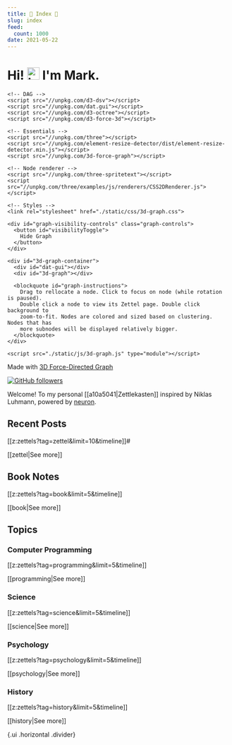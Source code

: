 ```yaml
---
title: 🧠 Index 🧠
slug: index
feed:
  count: 1000
date: 2021-05-22
---
```


# Hi! <img src="https://user-images.githubusercontent.com/1303154/88677602-1635ba80-d120-11ea-84d8-d263ba5fc3c0.gif" width="28px" alt="hi"> I'm Mark.

``` {=html}
<!-- DAG -->
<script src="//unpkg.com/d3-dsv"></script>
<script src="//unpkg.com/dat.gui"></script>
<script src="//unpkg.com/d3-octree"></script>
<script src="//unpkg.com/d3-force-3d"></script>

<!-- Essentials -->
<script src="//unpkg.com/three"></script>
<script src="//unpkg.com/element-resize-detector/dist/element-resize-detector.min.js"></script>
<script src="//unpkg.com/3d-force-graph"></script>

<!-- Node renderer -->
<script src="//unpkg.com/three-spritetext"></script>
<script src="//unpkg.com/three/examples/js/renderers/CSS2DRenderer.js"></script>

<!-- Styles -->
<link rel="stylesheet" href="./static/css/3d-graph.css">

<div id="graph-visibility-controls" class="graph-controls">
  <button id="visibilityToggle">
    Hide Graph
  </button>
</div>

<div id="3d-graph-container">
  <div id="dat-gui"></div>
  <div id="3d-graph"></div>

  <blockquote id="graph-instructions">
    Drag to rellocate a node. Click to focus on node (while rotation is paused).
    Double click a node to view its Zettel page. Double click background to
    zoom-to-fit. Nodes are colored and sized based on clustering. Nodes that has
    more subnodes will be displayed relatively bigger.
  </blockquote>
</div>

<script src="./static/js/3d-graph.js" type="module"></script>
```

Made with [3D Force-Directed Graph](https://github.com/vasturiano/3d-force-graph)

[![GitHub followers](https://img.shields.io/github/followers/marklcrns.svg?style=social&label=Follow&maxAge=2592000)](https://github.com/marklcrns?tab=followers)

Welcome! To my personal [[a10a5041|Zettlekasten]] inspired by Niklas Luhmann,
powered by [neuron](https://github.com/srid/neuron).

## Recent Posts

<!-- NOTE: Forward folge # is essential for RSS -->
[[z:zettels?tag=zettel&limit=10&timeline]]#

[[zettel|See more]]

## Book Notes

[[z:zettels?tag=book&limit=5&timeline]]

[[book|See more]]

## Topics

### Computer Programming

[[z:zettels?tag=programming&limit=5&timeline]]

[[programming|See more]]

### Science

[[z:zettels?tag=science&limit=5&timeline]]

[[science|See more]]

### Psychology

[[z:zettels?tag=psychology&limit=5&timeline]]

[[psychology|See more]]

### History

[[z:zettels?tag=history&limit=5&timeline]]

[[history|See more]]


{.ui .horizontal .divider}
<section id="subscriptionLinks"></section>
